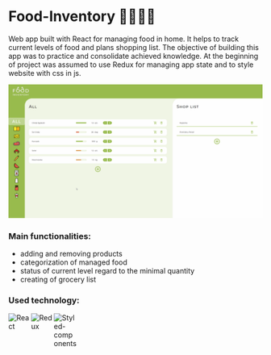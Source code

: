 # Food-Inventory 🍆🥦🥔🍞
Web app built with React for managing food in home. It helps to track current levels of food and plans shopping list. The objective of building this app was to practice and consolidate achieved knowledge. At the beginning of project was assumed to use Redux for managing app state and to style website with css in js.

![](images/food-inventory.gif)

### Main functionalities:
- adding and removing products
- categorization of managed food 
- status of current level regard to the minimal quantity 
- creating of grocery list 

### Used technology:
<img align="left" alt="React" width="45" src="https://user-images.githubusercontent.com/63014373/90679762-f007c400-e260-11ea-8a26-0f48cf80da77.png" />
<img align="left" alt="Redux" width="45" src="https://user-images.githubusercontent.com/63014373/90680617-68bb5000-e262-11ea-8afa-2bc2f583581b.png" />
<img align="left" alt="Styled-components" width="45" src="https://user-images.githubusercontent.com/63014373/90680776-a9b36480-e262-11ea-9d7c-359bb95d9547.png" />



